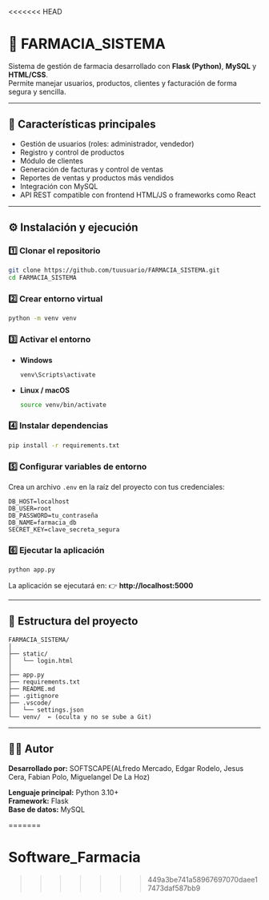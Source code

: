 <<<<<<< HEAD
# 💊 FARMACIA_SISTEMA

Sistema de gestión de farmacia desarrollado con **Flask (Python)**, **MySQL** y **HTML/CSS**.  
Permite manejar usuarios, productos, clientes y facturación de forma segura y sencilla.

---

## 🚀 Características principales

- Gestión de usuarios (roles: administrador, vendedor)
- Registro y control de productos
- Módulo de clientes
- Generación de facturas y control de ventas
- Reportes de ventas y productos más vendidos
- Integración con MySQL
- API REST compatible con frontend HTML/JS o frameworks como React

---

## ⚙️ Instalación y ejecución

### 1️⃣ Clonar el repositorio
```bash
git clone https://github.com/tuusuario/FARMACIA_SISTEMA.git
cd FARMACIA_SISTEMA
```

### 2️⃣ Crear entorno virtual
```bash
python -m venv venv
```

### 3️⃣ Activar el entorno
- **Windows**
  ```bash
  venv\Scripts\activate
  ```
- **Linux / macOS**
  ```bash
  source venv/bin/activate
  ```

### 4️⃣ Instalar dependencias
```bash
pip install -r requirements.txt
```

### 5️⃣ Configurar variables de entorno
Crea un archivo `.env` en la raíz del proyecto con tus credenciales:
```
DB_HOST=localhost
DB_USER=root
DB_PASSWORD=tu_contraseña
DB_NAME=farmacia_db
SECRET_KEY=clave_secreta_segura
```

### 6️⃣ Ejecutar la aplicación
```bash
python app.py
```

La aplicación se ejecutará en:
👉 **http://localhost:5000**

---

## 🧰 Estructura del proyecto

```
FARMACIA_SISTEMA/
│
├── static/
│   └── login.html
│
├── app.py
├── requirements.txt
├── README.md
├── .gitignore
├── .vscode/
│   └── settings.json
└── venv/  ← (oculta y no se sube a Git)
```

---

## 👨‍💻 Autor
**Desarrollado por:** SOFTSCAPE(ALfredo Mercado, Edgar Rodelo, Jesus Cera, Fabian Polo, Miguelangel De La Hoz)

**Lenguaje principal:** Python 3.10+  
**Framework:** Flask  
**Base de datos:** MySQL  

=======
# Software_Farmacia
>>>>>>> 449a3be741a58967697070daee17473daf587bb9

